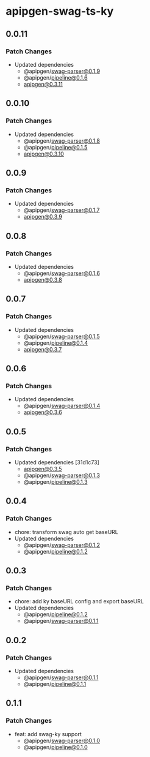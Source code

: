 # apipgen-swag-ts-ky

## 0.0.11

### Patch Changes

- Updated dependencies
  - @apipgen/swag-parser@0.1.9
  - @apipgen/pipeline@0.1.6
  - apipgen@0.3.11

## 0.0.10

### Patch Changes

- Updated dependencies
  - @apipgen/swag-parser@0.1.8
  - @apipgen/pipeline@0.1.5
  - apipgen@0.3.10

## 0.0.9

### Patch Changes

- Updated dependencies
  - @apipgen/swag-parser@0.1.7
  - apipgen@0.3.9

## 0.0.8

### Patch Changes

- Updated dependencies
  - @apipgen/swag-parser@0.1.6
  - apipgen@0.3.8

## 0.0.7

### Patch Changes

- Updated dependencies
  - @apipgen/swag-parser@0.1.5
  - @apipgen/pipeline@0.1.4
  - apipgen@0.3.7

## 0.0.6

### Patch Changes

- Updated dependencies
  - @apipgen/swag-parser@0.1.4
  - apipgen@0.3.6

## 0.0.5

### Patch Changes

- Updated dependencies [31d1c73]
  - apipgen@0.3.5
  - @apipgen/swag-parser@0.1.3
  - @apipgen/pipeline@0.1.3

## 0.0.4

### Patch Changes

- chore: transform swag auto get baseURL
- Updated dependencies
  - @apipgen/swag-parser@0.1.2
  - @apipgen/pipeline@0.1.2

## 0.0.3

### Patch Changes

- chore: add ky baseURL config and export baseURL
- Updated dependencies
  - @apipgen/pipeline@0.1.2
  - @apipgen/swag-parser@0.1.1

## 0.0.2

### Patch Changes

- Updated dependencies
  - @apipgen/swag-parser@0.1.1
  - @apipgen/pipeline@0.1.1

## 0.1.1

### Patch Changes

- feat: add swag-ky support
  - @apipgen/swag-parser@0.1.0
  - @apipgen/pipeline@0.1.0

